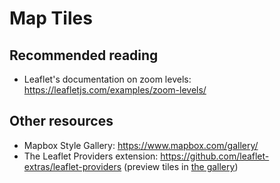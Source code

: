 # Map Tiles

## Recommended reading
* Leaflet's documentation on zoom levels: https://leafletjs.com/examples/zoom-levels/

## Other resources
* Mapbox Style Gallery: https://www.mapbox.com/gallery/
* The Leaflet Providers extension: https://github.com/leaflet-extras/leaflet-providers (preview tiles in [the gallery](http://leaflet-extras.github.io/leaflet-providers/preview/index.html))

